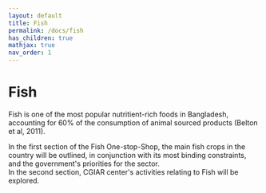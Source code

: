 ```yaml
---
layout: default
title: Fish
permalink: /docs/fish
has_children: true
mathjax: true
nav_order: 1
---
```



# Fish

Fish is one of the most popular nutritient-rich foods in Bangladesh, accounting for 60% of the consumption of animal sourced products (Belton et al, 2011). <br>

In the first section of the Fish One-stop-Shop, the main fish crops in the country will be outlined, in conjunction with its most binding constraints, and the government's priorities for the sector. <br>
In the second section, CGIAR center's activities relating to Fish will be explored.
